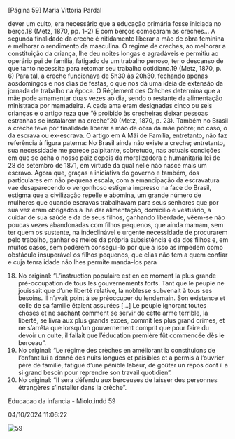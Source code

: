 [Página 59]
Maria Vittoria Pardal

dever um culto, era necessário que a educação primária fosse
iniciada no berço.18
(Metz, 1870, pp. 1–2)
E com berços começaram as creches…
A segunda finalidade da creche é nitidamente liberar a mão de obra
feminina e melhorar o rendimento da masculina.
O regime de creches, ao melhorar a constituição da criança,
lhe deu noites longas e agradáveis e permitiu ao operário pai
de família, fatigado de um trabalho penoso, ter o descanso de
que tanto necessita para retomar seu trabalho cotidiano.19
(Metz, 1870, p. 6)
Para tal, a creche funcionava de 5h30 às 20h30, fechando apenas
aosdomingos e nos dias de festas, o que nos dá uma ideia de extensão
da jornada de trabalho na época. O Réglement des Crèches determina
que a mãe pode amamentar duas vezes ao dia, sendo o restante da
alimentação ministrada por mamadeira. A cada ama eram designadas
cinco ou seis crianças e o artigo reza que “é proibido às crecheiras
deixar pessoas estranhas se instalarem na creche”20 (Metz, 1870, p. 23).
Também no Brasil a creche teve por finalidade liberar a mão de
obra da mãe pobre; no caso, o da escrava ou ex-escrava. O artigo em A
Mãi de Família, entretanto, não faz referência à figura paterna:
No Brasil ainda não existe a creche; entretanto, sua
necessidade me parece palpitante, sobretudo, nas actuais
condições em que se acha o nosso paiz depois da moralizadora
e humanitaria lei de 28 de setembro de 1871, em virtude da
qual nelle não nasce mais um escravo. Agora que, graças a
iniciativa do governo e também, dos particulares em não
pequena escala, com a emancipação da escravatura vae
desaparecendo o vergonhoso estigma impresso na face do
Brasil, estigma que a civilização repelle e abomina, um grande
número de mulheres que quando escravas trabalhavam
para seus senhores que por sua vez eram obrigados a lhe dar
alimentação, domicilio e vestuário, a cuidar de sua saúde e da
de seus filhos, ganhando liberdade, vêem-se não poucas vezes
abandonadas com filhos pequenos, que ainda mamam, sem
ter quem os sustente, na indeclinável e urgente necessidade
de procurarem pelo trabalho, ganhar os meios da própria
subsistência e da dos filhos e, em muitos casos, sem poderem
consegui-lo por que a isso as impedem como obstáculo
insuperável os filhos pequenos, que ellas não tem a quem
confiar e cuja tenra idade não lhes permite manda-los para

18. No original: “L’instruction
populaire est en ce moment la plus
grande pré-occupation de tous les
gouvernements forts. Tant que le peuple
ne jouissait que d’une liberté relative,
la noblesse subvenait à tous ses besoins.
II n’avait point à se préoccuper du
lendemain. Son existence et celle de sa
famille étaient assurées […] Le peuple
ignorant toutes choses et ne sachant
comment se servir de cette arme terrible,
la liberté, se livra aux plus grands excès,
commit les plus grand crimes, et ne
s’arrêta que lorsqu’un gouvernement
comprit que pour faire du devoir un
culte, il fallait que l’éducation première
fût commencée dès le berceau”.
19. No original: “Le régime des crèches en
améliorant la constituions de l’enfant
lui a donné des nuits longues et paisibles
et a permis à l’ouvrier père de famille,
fatigué d’une pénible labeur, de goûter
un repos dont il a si grand besoin pour
reprendre son travail quotidien”.
20. No original: “II sera défendu aux
berceuses de laisser des personnes
étrangères s’installer dans la crèche”.


Educacao da infancia - Miolo.indd 59

04/10/2024 11:06:22

![59](./img/page_59-01.jpg)
